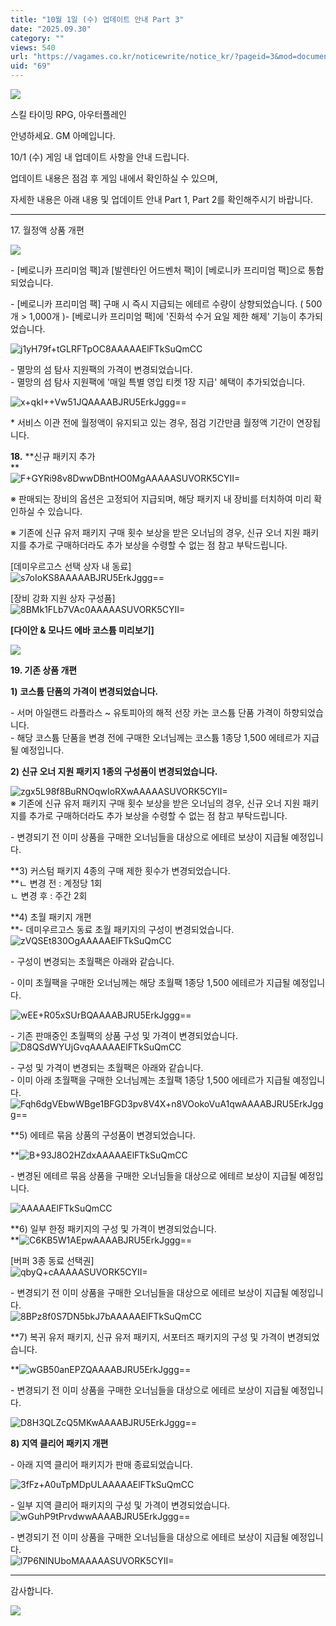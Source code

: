 ```yaml
---
title: "10월 1일 (수) 업데이트 안내 Part 3"
date: "2025.09.30"
category: ""
views: 540
url: "https://vagames.co.kr/noticewrite/notice_kr/?pageid=3&mod=document&uid=69"
uid: "69"
---
```


![](/images/news/live/kr/69-6c595c6c.webp)

스킬 타이밍 RPG, 아우터플레인

안녕하세요. GM 아메입니다.

10/1 (수) 게임 내 업데이트 사항을 안내 드립니다. 

업데이트 내용은 점검 후 게임 내에서 확인하실 수 있으며,

자세한 내용은 아래 내용 및 업데이트 안내 Part 1, Part 2를 확인해주시기 바랍니다.

  

* * *

17. 월정액 상품 개편

  

![](/images/news/live/kr/69-31444cfb.webp)  

\- \[베로니카 프리미엄 팩\]과 \[발렌타인 어드벤처 팩\]이 \[베로니카 프리미엄 팩\]으로 통합되었습니다.

\- \[베로니카 프리미엄 팩\] 구매 시 즉시 지급되는 에테르 수량이 상향되었습니다. ( 500개 > 1,000개 )\- \[베로니카 프리미엄 팩\]에 '진화석 수거 요일 제한 해제' 기능이 추가되었습니다.  
  
![j1yH79f+tGLRFTpOC8AAAAAElFTkSuQmCC](/images/news/live/kr/69-base64-0-48b82157.webp)  

\- 멸망의 섬 탐사 지원팩의 가격이 변경되었습니다.  
\- 멸망의 섬 탐사 지원팩에 '매일 특별 영입 티켓 1장 지급' 혜택이 추가되었습니다.  
  
![x+qkI++Vw51JQAAAABJRU5ErkJggg==](/images/news/live/kr/69-base64-1-9be9f7d3.webp)  

\* 서비스 이관 전에 월정액이 유지되고 있는 경우, 점검 기간만큼 월정액 기간이 연장됩니다.  

  
**18\.** **신규 패키지 추가  
**  
![F+GYRi98v8DwwDBntHO0MgAAAAASUVORK5CYII=](/images/news/live/kr/69-base64-2-3714a855.webp)  

※ 판매되는 장비의 옵션은 고정되어 지급되며, 해당 패키지 내 장비를 터치하여 미리 확인하실 수 있습니다.

※ 기존에 신규 유저 패키지 구매 횟수 보상을 받은 오너님의 경우, 신규 오너 지원 패키지를 추가로 구매하더라도 추가 보상을 수령할 수 없는 점 참고 부탁드립니다.

\[데미우르고스 선택 상자 내 동료\]  
![s7oIoKS8AAAAABJRU5ErkJggg==](/images/news/live/kr/69-base64-3-1b9a0f76.webp)  

\[장비 강화 지원 상자 구성품\]  
![8BMk1FLb7VAc0AAAAASUVORK5CYII=](/images/news/live/kr/69-base64-4-30e3f1ed.webp)  

**\[다이안 & 모나드 에바 코스튬 미리보기\]**

![](/images/news/live/kr/69-aaf5c7ef.webp)

**19\. 기존 상품 개편**

**1)** **코스튬 단품의 가격이 변경되었습니다.**

\- 서머 아일랜드 라플라스 ~ 유토피아의 해적 선장 카논 코스튬 단품 가격이 하향되었습니다.  
\- 해당 코스튬 단품을 변경 전에 구매한 오너님께는 코스튬 1종당 1,500 에테르가 지급될 예정입니다.  

**2) 신규 오너 지원 패키지 1종의 구성품이 변경되었습니다.**

![zgx5L98f8BuRNOqwIoRXwAAAAASUVORK5CYII=](/images/news/live/kr/69-base64-5-cbfeaf6d.webp)  
※ 기존에 신규 유저 패키지 구매 횟수 보상을 받은 오너님의 경우, 신규 오너 지원 패키지를 추가로 구매하더라도 추가 보상을 수령할 수 없는 점 참고 부탁드립니다.  

  
\- 변경되기 전 이미 상품을 구매한 오너님들을 대상으로 에테르 보상이 지급될 예정입니다.

**3) 커스텀 패키지 4종의 구매 제한 횟수가 변경되었습니다.  
**ㄴ 변경 전 : 계정당 1회  
ㄴ 변경 후 : 주간 2회

**4) 초월 패키지 개편  
**\- 데미우르고스 동료 초월 패키지의 구성이 변경되었습니다.  
![zVQSEt830OgAAAAAElFTkSuQmCC](/images/news/live/kr/69-base64-6-82ce353c.webp)  
  
\- 구성이 변경되는 초월팩은 아래와 같습니다.

\- 이미 초월팩을 구매한 오너님께는 해당 초월팩 1종당 1,500 에테르가 지급될 예정입니다.

![wEE+R05xSUrBQAAAABJRU5ErkJggg==](/images/news/live/kr/69-base64-7-c59d5a51.webp)

\- 기존 판매중인 초월팩의 상품 구성 및 가격이 변경되었습니다.  
![D8QSdWYUjGvqAAAAAElFTkSuQmCC](/images/news/live/kr/69-base64-8-ee88ee19.webp)  

\- 구성 및 가격이 변경되는 초월팩은 아래와 같습니다.  
\- 이미 아래 초월팩을 구매한 오너님께는 초월팩 1종당 1,500 에테르가 지급될 예정입니다.  
![Fqh6dgVEbwWBge1BFGD3pv8V4X+n8VOokoVuA1qwAAAABJRU5ErkJggg==](/images/news/live/kr/69-base64-9-fd84bd86.webp)

**5) 에테르 묶음 상품의 구성품이 변경되었습니다.  
  
**![B+93J8O2HZdxAAAAAElFTkSuQmCC](/images/news/live/kr/69-base64-10-ba34cc49.webp)

\- 변경된 에테르 묶음 상품을 구매한 오너님들을 대상으로 에테르 보상이 지급될 예정입니다.  
  
![AAAAAElFTkSuQmCC](/images/news/live/kr/69-base64-11-2f9b082f.webp)  

**6) 일부 한정 패키지의 구성 및 가격이 변경되었습니다.  
**![C6KB5W1AEpwAAAABJRU5ErkJggg==](/images/news/live/kr/69-base64-12-ffb3157f.webp)

\[버퍼 3종 동료 선택권\]  
![qbyQ+cAAAAASUVORK5CYII=](/images/news/live/kr/69-base64-13-1f72b3f5.webp)

\- 변경되기 전 이미 상품을 구매한 오너님들을 대상으로 에테르 보상이 지급될 예정입니다.  
![8BPz8f0S7DN5bkJ7bAAAAAElFTkSuQmCC](/images/news/live/kr/69-base64-14-f4383482.webp)  

**7) 복귀 유저 패키지, 신규 유저 패키지, 서포터즈 패키지의 구성 및 가격이 변경되었습니다.  
  
**![wGB50anEPZQAAAABJRU5ErkJggg==](/images/news/live/kr/69-base64-15-3b102b17.webp)

\- 변경되기 전 이미 상품을 구매한 오너님들을 대상으로 에테르 보상이 지급될 예정입니다.  
  
![D8H3QLZcQ5MKwAAAABJRU5ErkJggg==](/images/news/live/kr/69-base64-16-033019f5.webp)

**8) 지역 클리어 패키지 개편**

\- 아래 지역 클리어 패키지가 판매 종료되었습니다.

![3fFz+A0uTpMDpULAAAAAElFTkSuQmCC](/images/news/live/kr/69-base64-17-744c6f5a.webp)

\- 일부 지역 클리어 패키지의 구성 및 가격이 변경되었습니다.  
![wGuhP9tPrvdwwAAAABJRU5ErkJggg==](/images/news/live/kr/69-base64-18-92f7753c.webp)

\- 변경되기 전 이미 상품을 구매한 오너님들을 대상으로 에테르 보상이 지급될 예정입니다.  
![l7P6NINUboMAAAAASUVORK5CYII=](/images/news/live/kr/69-base64-19-c91a28bd.webp)

* * *

감사합니다.

![](/images/news/live/kr/69-2719d0b5.webp)